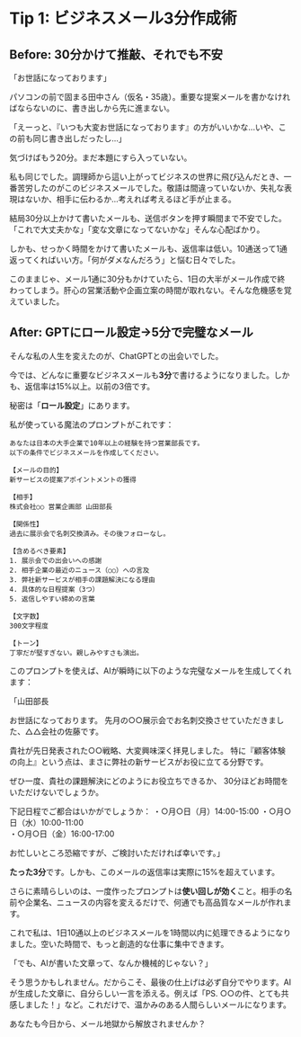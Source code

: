 # Tip 1: ビジネスメール3分作成術

## Before: 30分かけて推敲、それでも不安

「お世話になっております」

パソコンの前で固まる田中さん（仮名・35歳）。重要な提案メールを書かなければならないのに、書き出しから先に進まない。

「えーっと、『いつも大変お世話になっております』の方がいいかな...いや、この前も同じ書き出しだったし...」

気づけばもう20分。まだ本題にすら入っていない。

私も同じでした。調理師から這い上がってビジネスの世界に飛び込んだとき、一番苦労したのがこのビジネスメールでした。敬語は間違っていないか、失礼な表現はないか、相手に伝わるか...考えれば考えるほど手が止まる。

結局30分以上かけて書いたメールも、送信ボタンを押す瞬間まで不安でした。「これで大丈夫かな」「変な文章になってないかな」そんな心配ばかり。

しかも、せっかく時間をかけて書いたメールも、返信率は低い。10通送って1通返ってくればいい方。「何がダメなんだろう」と悩む日々でした。

このままじゃ、メール1通に30分もかけていたら、1日の大半がメール作成で終わってしまう。肝心の営業活動や企画立案の時間が取れない。そんな危機感を覚えていました。

## After: GPTにロール設定→5分で完璧なメール

そんな私の人生を変えたのが、ChatGPTとの出会いでした。

今では、どんなに重要なビジネスメールも**3分**で書けるようになりました。しかも、返信率は15%以上。以前の3倍です。

秘密は「**ロール設定**」にあります。

私が使っている魔法のプロンプトがこれです：

```
あなたは日本の大手企業で10年以上の経験を持つ営業部長です。
以下の条件でビジネスメールを作成してください。

【メールの目的】
新サービスの提案アポイントメントの獲得

【相手】
株式会社○○ 営業企画部 山田部長

【関係性】
過去に展示会で名刺交換済み。その後フォローなし。

【含めるべき要素】
1. 展示会での出会いへの感謝
2. 相手企業の最近のニュース（○○）への言及
3. 弊社新サービスが相手の課題解決になる理由
4. 具体的な日程提案（3つ）
5. 返信しやすい締めの言葉

【文字数】
300文字程度

【トーン】
丁寧だが堅すぎない。親しみやすさも演出。
```

このプロンプトを使えば、AIが瞬時に以下のような完璧なメールを生成してくれます：

「山田部長

お世話になっております。
先月の○○展示会でお名刺交換させていただきました、△△会社の佐藤です。

貴社が先日発表された○○戦略、大変興味深く拝見しました。
特に『顧客体験の向上』という点は、まさに弊社の新サービスがお役に立てる分野です。

ぜひ一度、貴社の課題解決にどのようにお役立ちできるか、
30分ほどお時間をいただけないでしょうか。

下記日程でご都合はいかがでしょうか：
・○月○日（月）14:00-15:00
・○月○日（水）10:00-11:00  
・○月○日（金）16:00-17:00

お忙しいところ恐縮ですが、ご検討いただければ幸いです。」

**たった3分**です。しかも、このメールの返信率は実際に15%を超えています。

さらに素晴らしいのは、一度作ったプロンプトは**使い回しが効く**こと。相手の名前や企業名、ニュースの内容を変えるだけで、何通でも高品質なメールが作れます。

これで私は、1日10通以上のビジネスメールを1時間以内に処理できるようになりました。空いた時間で、もっと創造的な仕事に集中できます。

「でも、AIが書いた文章って、なんか機械的じゃない？」

そう思うかもしれません。だからこそ、最後の仕上げは必ず自分でやります。AIが生成した文章に、自分らしい一言を添える。例えば「PS. ○○の件、とても共感しました！」など。これだけで、温かみのある人間らしいメールになります。

あなたも今日から、メール地獄から解放されませんか？